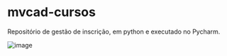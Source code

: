 # mvcad-cursos

Repositório de gestão de inscrição, em python e executado no Pycharm.
 
 
 ![image](https://user-images.githubusercontent.com/60848932/99161789-5e2f1c00-26d4-11eb-83b6-79fd229ed6b1.png)

